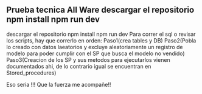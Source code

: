 Prueba tecnica All Ware
descargar el repositorio
npm install
npm run dev
-----------------------------------------------------------------------------
descargar el repositorio
npm install
npm run dev
Para correr el sql o revisar los scripts, hay que correrlo en orden:
Paso1(crea tables y DB)
Paso2(Pobla lo creado con datos laeatorios y excluye aleatoriamente un registro de modelo para poder cumplir con el SP que busca el modelo no vendido)
Paso3(Creacion de los SP y sus metodos para ejecutarlos vienen documentados ahi, de lo contrario igual se encuentran en Stored_procedures)

Eso seria !!! Que la fuerza me acompañe!!
